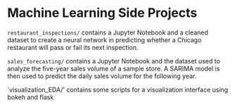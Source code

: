 # Machine Learning Side Projects

`restaurant_inspections/` contains a Jupyter Notebook and a cleaned dataset to create a neural network in predicting whether a Chicago restaurant will pass or fail its next inspection.

`sales_forecasting/` contains a Jupyter Notebook and the dataset used to analyze the five-year sales volume of a sample store.  A SARIMA model is then used to predict the daily sales volume for the following year.

`visualization_EDA/' contains some scripts for a visualization interface using bokeh and flask
